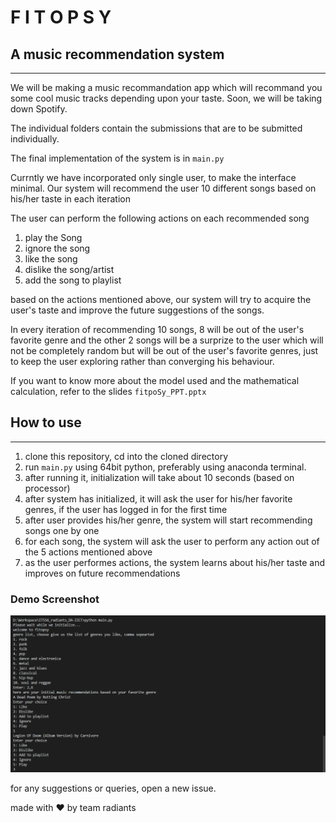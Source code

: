 # F I T O P S Y

## A music recommendation system

---

We will be making a music recommandation app which will recommand you some cool music tracks depending upon your taste. Soon, we will be taking down Spotify.

The individual folders contain the submissions that are to be submitted individually.

The final implementation of the system is in `main.py`

Currntly we have incorporated only single user, to make the interface minimal. Our system will recommend the user 10 different songs based on his/her taste in each iteration

The user can perform the following actions on each recommended song

1.  play the Song
2.  ignore the song
3.  like the song
4.  dislike the song/artist
5.  add the song to playlist

based on the actions mentioned above, our system will try to acquire the user's taste and improve the future suggestions of the songs.

In every iteration of recommending 10 songs, 8 will be out of the user's favorite genre and the other 2 songs will be a surprize to the user which will not be completely random but will be out of the user's favorite genres, just to keep the user exploring rather than converging his behaviour.

If you want to know more about the model used and the mathematical calculation, refer to the slides `fitpoSy_PPT.pptx`

## How to use

---

1.  clone this repository, cd into the cloned directory
2.  run `main.py` using 64bit python, preferably using anaconda terminal.
3.  after running it, initialization will take about 10 seconds (based on processor)
4.  after system has initialized, it will ask the user for his/her favorite genres, if the user has logged in for the first time
5.  after user provides his/her genre, the system will start recommending songs one by one
6.  for each song, the system will ask the user to perform any action out of the 5 actions mentioned above
7.  as the user performes actions, the system learns about his/her taste and improves on future recommendations

### Demo Screenshot

![demo-scrsht](demo.png)

for any suggestions or queries, open a new issue.

made with ❤ by team radiants
